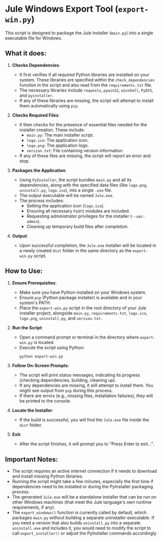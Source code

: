 # Jule Windows Export Tool (`export-win.py`)

This script is designed to package the Jule installer (`main.py`) into a single executable file for Windows.

## What it does:

1.  **Checks Dependencies**: 
    *   It first verifies if all required Python libraries are installed on your system. These libraries are specified within the `check_dependencies` function in the script and also read from the `requirements.txt` file.
    *   The necessary libraries include `requests`, `pywin32`, `winshell`, `PyQt5`, and `pyinstaller`.
    *   If any of these libraries are missing, the script will attempt to install them automatically using `pip`.

2.  **Checks Required Files**:
    *   It then checks for the presence of essential files needed for the installer creation. These include:
        *   `main.py`: The main installer script.
        *   `logo.ico`: The application icon.
        *   `logo.png`: The application logo.
        *   `version.txt`: File containing version information.
    *   If any of these files are missing, the script will report an error and stop.

3.  **Packages the Application**:
    *   Using `PyInstaller`, the script bundles `main.py` and all its dependencies, along with the specified data files (like `logo.png`, `uninstall.py`, `logo.ico`), into a single `.exe` file.
    *   The output executable will be named `Jule.exe`.
    *   The process includes:
        *   Setting the application icon (`logo.ico`).
        *   Ensuring all necessary `PyQt5` modules are included.
        *   Requesting administrator privileges for the installer (`--uac-admin`).
        *   Cleaning up temporary build files after completion.

4.  **Output**:
    *   Upon successful completion, the `Jule.exe` installer will be located in a newly created `dist` folder in the same directory as the `export-win.py` script.

## How to Use:

1.  **Ensure Prerequisites**:
    *   Make sure you have Python installed on your Windows system.
    *   Ensure `pip` (Python package installer) is available and in your system's PATH.
    *   Place the `export-win.py` script in the root directory of your Jule installer project, alongside `main.py`, `requirements.txt`, `logo.ico`, `logo.png`, `uninstall.py`, and `version.txt`.

2.  **Run the Script**:
    *   Open a command prompt or terminal in the directory where `export-win.py` is located.
    *   Execute the script using Python:
        ```bash
        python export-win.py
        ```

3.  **Follow On-Screen Prompts**:
    *   The script will print status messages, indicating its progress (checking dependencies, building, cleaning up).
    *   If any dependencies are missing, it will attempt to install them. You might see output from `pip` during this process.
    *   If there are errors (e.g., missing files, installation failures), they will be printed to the console.

4.  **Locate the Installer**:
    *   If the build is successful, you will find the `Jule.exe` file inside the `dist` folder.

5.  **Exit**:
    *   After the script finishes, it will prompt you to "Press Enter to exit...".

## Important Notes:

*   The script requires an active internet connection if it needs to download and install missing Python libraries.
*   Running the script might take a few minutes, especially the first time if dependencies need to be installed or during the PyInstaller packaging process.
*   The generated `Jule.exe` will be a standalone installer that can be run on other Windows machines (that meet the Jule language's own runtime requirements, if any).
*   The `export_windows()` function is currently called by default, which packages `main.py` without building a separate uninstaller executable. If you need a version that also builds `uninstall.py` into a separate `uninstall.exe` and includes it, you would need to modify the script to call `export_installer()` or adjust the PyInstaller commands accordingly.

